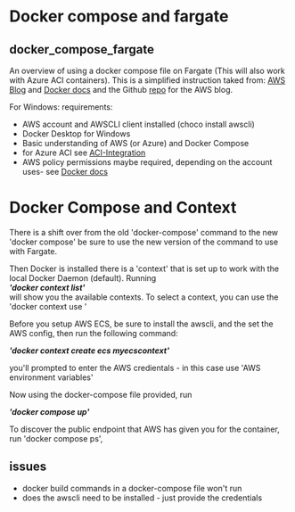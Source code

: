 # Docker compose and fargate
## docker_compose_fargate

An overview of using a docker compose file on Fargate (This will also work with Azure ACI containers).
This is a simplified instruction taked from: [AWS Blog](https://aws.amazon.com/blogs/containers/deploy-applications-on-amazon-ecs-using-docker-compose/) and [Docker docs](https://docs.docker.com/cloud/ecs-integration/) and the Github [repo](https://github.com/mreferre/yelb) for the AWS blog.

For Windows:
 requirements:
  - AWS account and AWSCLI client installed (choco install awscli)
  - Docker Desktop for Windows
  - Basic understanding of AWS (or Azure) and Docker Compose
  - for Azure ACI see [ACI-Integration](https://docs.docker.com/cloud/aci-integration/)
  - AWS policy permissions maybe required, depending on the account uses- see [Docker docs](https://docs.docker.com/cloud/ecs-integration/)
  
  
# Docker Compose and Context

There is a shift over from the old 'docker-compose' command to the new 'docker compose' be sure to use the new version of the command to use with Fargate.

Then Docker is installed there is a 'context' that is set up to work with the local Docker Daemon (default). Running  
***'docker context list'***   
will show you the available contexts. To select a context, you can use the 'docker context use <name>'
  
Before you setup AWS ECS, be sure to install the awscli, and the set the AWS config, then run the following command:
  
  ***'docker context create ecs myecscontext'***
  
you'll prompted to enter the AWS credientals - in this case use 'AWS environment variables'
  
Now using the docker-compose file provided, run 
  
  ***'docker compose up'***
  
To discover the public endpoint that AWS has given you for the container, run 'docker compose ps', 
  
  

  

  
  
  
  ## issues
  
  - docker build commands in a docker-compose file won't run
  - does the awscli need to be installed - just provide the credentials
  
 
  
